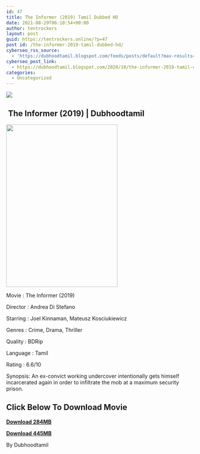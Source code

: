 ```yaml
---
id: 47
title: The Informer (2019) Tamil Dubbed HD
date: 2021-08-29T06:10:54+00:00
author: tentrockers
layout: post
guid: https://tentrockers.online/?p=47
post id: /the-informer-2019-tamil-dubbed-hd/
cyberseo_rss_source:
  - 'https://dubhoodtamil.blogspot.com/feeds/posts/default?max-results=150&start-index=1'
cyberseo_post_link:
  - https://dubhoodtamil.blogspot.com/2020/10/the-informer-2019-tamil-dubbed-hd.html
categories:
  - Uncategorized
---
```

<div class="media_block">
  <img src="https://1.bp.blogspot.com/-LJHbtJH-_3A/X3_-umcAstI/AAAAAAAACpQ/FNJTNA6dEqUopGjZp24PJs_9zaHXnSgYwCNcBGAsYHQ/s72-w299-h437-c/MV5BN2YyYTgxYmYtNjg3My00YzI4LWJlZWItYmZhZGEyYTYxNWY3XkEyXkFqcGdeQXVyMjAwNTYzNDg%2540._V1_.jpg" class="media_thumbnail" />
</div>

## &nbsp;The Informer (2019) | Dubhoodtamil

<div class="separator">
  <a href="https://1.bp.blogspot.com/-LJHbtJH-_3A/X3_-umcAstI/AAAAAAAACpQ/FNJTNA6dEqUopGjZp24PJs_9zaHXnSgYwCNcBGAsYHQ/s2048/MV5BN2YyYTgxYmYtNjg3My00YzI4LWJlZWItYmZhZGEyYTYxNWY3XkEyXkFqcGdeQXVyMjAwNTYzNDg%2540._V1_.jpg" imageanchor="1"><img loading="lazy" border="0" data-original-height="2048" data-original-width="1399" height="437" src="https://1.bp.blogspot.com/-LJHbtJH-_3A/X3_-umcAstI/AAAAAAAACpQ/FNJTNA6dEqUopGjZp24PJs_9zaHXnSgYwCNcBGAsYHQ/w299-h437/MV5BN2YyYTgxYmYtNjg3My00YzI4LWJlZWItYmZhZGEyYTYxNWY3XkEyXkFqcGdeQXVyMjAwNTYzNDg%2540._V1_.jpg" width="299" /></a>
</div>

Movie	<span></span>:	<span></span>The Informer (2019)&nbsp;

Director	<span></span>:	<span></span>Andrea Di Stefano&nbsp;

Starring	<span></span>:	<span></span>Joel Kinnaman, Mateusz Kosciukiewicz&nbsp;

Genres	<span></span>:	<span></span>Crime, Drama, Thriller&nbsp;

Quality	<span></span>:	<span></span>BDRip&nbsp;

Language	<span></span>:	<span></span>Tamil&nbsp;

Rating	<span></span>:	<span></span>6.6/10&nbsp;

Synopsis: An ex-convict working undercover intentionally gets himself incarcerated again in order to infiltrate the mob at a maximum security prison.

## **<span>Click Below To Download Movie</span>**

**<span><a href="https://oncehelp.com/the-informer-1" target="_blank" rel="noopener">Download 284MB</a></span>**

**<span><a href="https://oncehelp.com/the-informer-2" target="_blank" rel="noopener">Download 445MB</a></span>**

By Dubhoodtamil